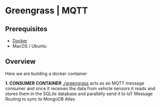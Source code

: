 # Greengrass | MQTT

## Prerequisites

* [Docker](https://www.docker.com/products/docker-desktop/)
* MacOS / Ubuntu

## Overview

Here we are building a docker container
  
**1. CONSUMER CONTAINER** [./greengrass](./greengrass/) acts as an MQTT message consumer and once it receives the data from vehicle sensors it reads and stores them in the SQLite database and parallelly send it to IoT Message Routing to sync to MongoDB Atlas